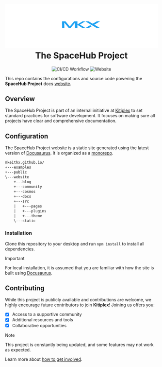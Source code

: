 <div align="center">
  <h1 align="center">
    <a href="https://mkeithx.github.io">
      <img src="./public/img/github-banner-new.png" target="_blank" alt="The SpaceHub Project">
    </a>
    The <b>SpaceHub Project</b>
  </h1>
</div>

<div align="center">

![CI/CD Workflow](https://img.shields.io/github/actions/workflow/status/mkeithx/mkeithx.github.io/build-and-deploy.yml?style=for-the-badge&logo=github-actions&label=CI%2FCD&labelColor=%230d1117&color=%231da1f2)
![Website](https://img.shields.io/website?url=https%3A%2F%2Fmkeithx.github.io%2F&style=for-the-badge&logo=cloudflare&labelColor=%230d1117&color=%231da1f2)

</div>


This repo contains the configurations and source code powering the **SpaceHub Project** docs [website](https://mkeithx.github.io).

## Overview

The SpaceHub Project is part of an internal initiative at [Kitiplex](https://github.com/kitiplex) to set standard practices for software development. It focuses on making sure all projects have clear and comprehensive documentation.



## Configuration

The SpaceHub Project website is a static site generated using the latest version of [Docusaurus](https://docusaurus.io/). It is organized as a [monorepo](https://github.com/babel/babel/blob/master/doc/design/monorepo.md).



```
mkeithx.github.io/
+---examples
+---public
\---website
    +---blog
    +---community
    +---cosmos
    +---docs
    +---src
    |   +---pages
    |   +---plugins
    |   +---theme
    \---static
```

### Installation

Clone this repository to your desktop and run `npm install` to install all dependencies.

> [!IMPORTANT]  
> For local installation, it is assumed that you are familiar with how the site is built using [Docusaurus](https://docusaurus.io/docs/installation).

## Contributing

While this project is publicly available and contributions are welcome, we highly encourage future contributors to join **Kitiplex**! Joining us offers you:

- [x] Access to a supportive community
- [x] Additional resources and tools
- [x] Collaborative opportunities

> [!NOTE]  
> This project is constantly being updated, and some features may not work as expected.

Learn more about [how to get involved](https://mkeithx.github.io/community).




<!-- > _A documentation website representing humanity from Dimension C-137 🚀_ -->

<!-- <p align="center">
  <a href="#">
    <img src="https://skillicons.dev/icons?i=react,cloudflare,ts,githubactions,vscode" />
  </a>
</p> -->



